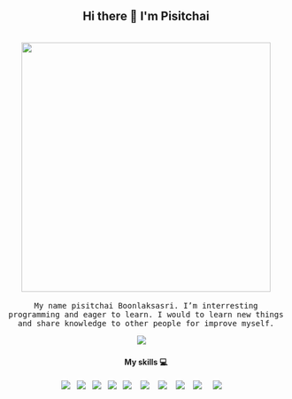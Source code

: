 <h2 align='center'> Hi there 👋 I'm Pisitchai </h2>
<p align="center">
  <br><img src="https://i.pinimg.com/originals/70/80/4f/70804f7e25b11f29db904f2fa7b4cd9d.gif" width="450px"><br><br>
  <samp>My name pisitchai Boonlaksasri. I’m interresting programming and  eager to learn. 
I would to learn new things and share knowledge to other people for improve myself.</samp>
  <br>
  
</p>
<p align='center'>
  <a href="mailto:pisitchai1994@gmail.com?subject=Olá%20Stefany"><img src="https://img.shields.io/badge/gmail-%23D14836.svg?&style=for-the-badge&logo=gmail&logoColor=white" /></a>&nbsp;&nbsp;&nbsp;&nbsp;

</p>
<h4 align='center'> My skills 💻</h4>
<p align='center'>  
  <img src="https://img.shields.io/badge/html5%20-%23e34f26.svg?&style=for-the-badge&logo=html5&logoColor=white" />&nbsp;&nbsp;
  <img src="https://img.shields.io/badge/css3%20-%231572B6.svg?&style=for-the-badge&logo=css3&logoColor=white" />&nbsp;&nbsp;
  <img src="https://img.shields.io/badge/bootstrap%20-%234d97ff.svg?&style=for-the-badge&logo=bootstrap&logoColor=white" />&nbsp;&nbsp;
  <img src="https://img.shields.io/badge/javascript%20-%23F7DF1E.svg?&style=for-the-badge&logo=javascript&logoColor=white" />&nbsp;&nbsp;
  <img  src="https://img.shields.io/badge/react%20-%2361DAFB.svg?&style=for-the-badge&logo=react&logoColor=white" />&nbsp;&nbsp;&nbsp;
  <img  src="https://img.shields.io/badge/php%20-%231572B6.svg?&style=for-the-badge&logo=php&logoColor=white" />&nbsp;&nbsp;&nbsp;
  <img  src="https://img.shields.io/badge/laravel%20-%23c21325.svg?&style=for-the-badge&logo=laravel&logoColor=white" />&nbsp;&nbsp;&nbsp;
  <img  src="https://img.shields.io/badge/node.js%20-%23339933.svg?&style=for-the-badge&logo=node.js&logoColor=white" />&nbsp;&nbsp;&nbsp;
  <img  src="https://img.shields.io/badge/mongoDB%20-%231572B6.svg?&style=for-the-badge&logo=mongodb&logoColor=green" /> &nbsp;&nbsp;&nbsp;
   <img  src="https://img.shields.io/badge/next.js%20-%231572B6.svg?&style=for-the-badge&logo=mongodb&logoColor=green" /> &nbsp;&nbsp;&nbsp;
  
</p>
<!--
**Commondev73/Commondev73** is a ✨ _special_ ✨ repository because its `README.md` (this file) appears on your GitHub profile.

Here are some ideas to get you started:

- 🔭 I’m currently working on ...
- 🌱 I’m currently learning ...
- 👯 I’m looking to collaborate on ...
- 🤔 I’m looking for help with ...
- 💬 Ask me about ...
- 📫 How to reach me: ...
- 😄 Pronouns: ...
- ⚡ Fun fact: ...
-->


